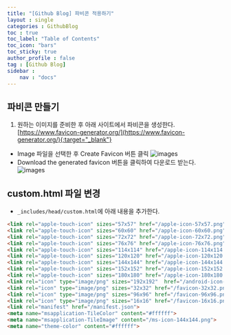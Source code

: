 ```yaml
---
title: "[Github Blog] 파비콘 적용하기"
layout : single
categories : GithubBlog
toc : true
toc_label: "Table of Contents"
toc_icon: "bars"
toc_sticky: true
author_profile : false
tag : [Github Blog]
sidebar :
    nav : "docs"
---
```


## 파비콘 만들기
1. 원하는 이미지를 준비한 후 아래 사이트에서 파비콘을 생성한다.  
[https://www.favicon-generator.org/](https://www.favicon-generator.org/){:target="_blank"}
- Image 파일을 선택한 후 Create Favicon 버튼 클릭
![images](/images/22022-07-22-favicon/favicon1.png)
- Download the generated favicon 버튼을 클릭하여 다운로드 받는다.
![images](/images/22022-07-22-favicon/favicon2.png)

## custom.html 파일 변경
- `_includes/head/custom.html`에 아래 내용을 추가한다.

```html 
<link rel="apple-touch-icon" sizes="57x57" href="/apple-icon-57x57.png">
<link rel="apple-touch-icon" sizes="60x60" href="/apple-icon-60x60.png">
<link rel="apple-touch-icon" sizes="72x72" href="/apple-icon-72x72.png">
<link rel="apple-touch-icon" sizes="76x76" href="/apple-icon-76x76.png">
<link rel="apple-touch-icon" sizes="114x114" href="/apple-icon-114x114.png">
<link rel="apple-touch-icon" sizes="120x120" href="/apple-icon-120x120.png">
<link rel="apple-touch-icon" sizes="144x144" href="/apple-icon-144x144.png">
<link rel="apple-touch-icon" sizes="152x152" href="/apple-icon-152x152.png">
<link rel="apple-touch-icon" sizes="180x180" href="/apple-icon-180x180.png">
<link rel="icon" type="image/png" sizes="192x192"  href="/android-icon-192x192.png">
<link rel="icon" type="image/png" sizes="32x32" href="/favicon-32x32.png">
<link rel="icon" type="image/png" sizes="96x96" href="/favicon-96x96.png">
<link rel="icon" type="image/png" sizes="16x16" href="/favicon-16x16.png">
<link rel="manifest" href="/manifest.json">
<meta name="msapplication-TileColor" content="#ffffff">
<meta name="msapplication-TileImage" content="/ms-icon-144x144.png">
<meta name="theme-color" content="#ffffff">
```